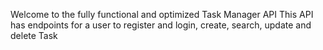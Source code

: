 Welcome to the fully functional and optimized Task Manager API
This API has endpoints for a user to register and login, create, search, update and delete Task
